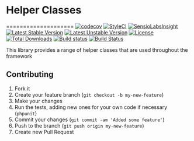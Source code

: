 # Helper Classes
====================
[![codecov](https://codecov.io/gh/speedwork/helpers/branch/master/graph/badge.svg)](https://codecov.io/gh/speedwork/view)
[![StyleCI](https://styleci.io/repos/42868045/shield)](https://styleci.io/repos/42868045)
[![SensioLabsInsight](https://insight.sensiolabs.com/projects/eb387965-9827-4f33-8458-0a2d0d30c3e6/mini.png)](https://insight.sensiolabs.com/projects/eb387965-9827-4f33-8458-0a2d0d30c3e6)
[![Latest Stable Version](https://poser.pugx.org/speedwork/helpers/v/stable)](https://packagist.org/packages/speedwork/helpers)
[![Latest Unstable Version](https://poser.pugx.org/speedwork/helpers/v/unstable)](https://packagist.org/packages/speedwork/helpers)
[![License](https://poser.pugx.org/speedwork/helpers/license)](https://packagist.org/packages/speedwork/helpers)
[![Total Downloads](https://poser.pugx.org/speedwork/helpers/downloads)](https://packagist.org/packages/speedwork/helpers)
[![Build status](https://ci.appveyor.com/api/projects/status/10aw52t4ga4kek27?svg=true)](https://ci.appveyor.com/project/2stech/helpers)
[![Build Status](https://travis-ci.org/speedwork/helpers.svg?branch=master)](https://travis-ci.org/speedwork/helpers)

This library provides a range of helper classes that are used throughout the framework


Contributing
------------

1. Fork it
2. Create your feature branch (`git checkout -b my-new-feature`)
3. Make your changes
4. Run the tests, adding new ones for your own code if necessary (`phpunit`)
5. Commit your changes (`git commit -am 'Added some feature'`)
6. Push to the branch (`git push origin my-new-feature`)
7. Create new Pull Request
